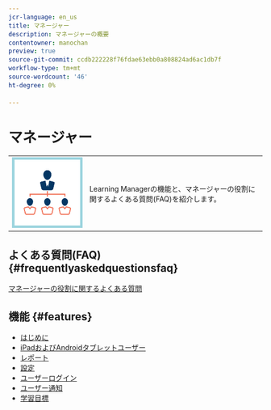 ```yaml
---
jcr-language: en_us
title: マネージャー
description: マネージャーの概要
contentowner: manochan
preview: true
source-git-commit: ccdb222228f76fdae63ebb0a808824ad6ac1db7f
workflow-type: tm+mt
source-wordcount: '46'
ht-degree: 0%

---
```




# マネージャー

<table> 
 <tbody>
  <tr> 
   <td><img src="assets/manager2.png"></td> 
   <td><p>Learning Managerの機能と、マネージャーの役割に関するよくある質問(FAQ)を紹介します。 </p></td> 
  </tr> 
 </tbody>
</table>

## よくある質問(FAQ) {#frequentlyaskedquestionsfaq}

[マネージャーの役割に関するよくある質問](managers/frequently-asked-questions-for-managers.md)

## 機能 {#features}

* [はじめに](managers/feature-summary/learning-objects.md#main-pars_header)
* [iPadおよびAndroidタブレットユーザー](managers/feature-summary/ipad-android-tablet-users.md)
* [レポート](managers/feature-summary/reports.md)
* [設定](managers/feature-summary/settings.md)
* [ユーザーログイン](managers/feature-summary/user-login.md)
* [ユーザー通知](managers/feature-summary/user-notifications.md) [](managers/feature-summary/settings.md)
* [学習目標](managers/feature-summary/learning-objects.md)
